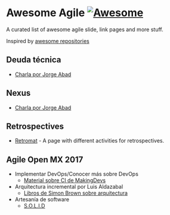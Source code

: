 # Awesome Agile [![Awesome](https://cdn.rawgit.com/sindresorhus/awesome/d7305f38d29fed78fa85652e3a63e154dd8e8829/media/badge.svg)](https://github.com/sindresorhus/awesome)

A curated list of awesome agile slide, link pages and more stuff.

Inspired by [awesome repositories](https://github.com/sindresorhus/awesome)

## Deuda técnica

- [Charla por Jorge Abad](https://www.slideshare.net/jorgeabad1/nexus-y-la-deuda-tecnica)

## Nexus

- [Charla por Jorge Abad](https://www.slideshare.net/jorgeabad1/nexus-y-la-deuda-tecnica)

## Retrospectives

- [Retromat](https://plans-for-retrospectives.com/en/?id=1-65-25-38-60) - A page with different activities for retrospectives.

## Agile Open MX 2017

- Implementar DevOps/Conocer más sobre DevOps
  - [Material sobre CI de MakingDevs](https://github.com/makingdevs/CI_Workshop)
- Arquitectura incremental por Luis Aldazabal
  - [Libros de Simon Brown sobre arquitectura](https://leanpub.com/b/software-architecture)
- Artesanía de software
  - [S.O.L.I.D](https://es.slideshare.net/berczecke/qu-tan-solid-es-t-cdigo)
